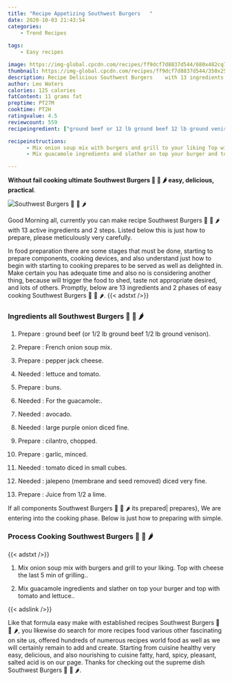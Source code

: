 ```yaml
---
title: "Recipe Appetizing Southwest Burgers   "
date: 2020-10-03 21:43:54
categories:
    - Trend Recipes
    
tags:
    - Easy recipes

image: https://img-global.cpcdn.com/recipes/ff9dcf7d8837d544/680x482cq70/southwest-burgers-🍔-🥑-🌶-recipe-main-photo.jpg
thumbnail: https://img-global.cpcdn.com/recipes/ff9dcf7d8837d544/350x250cq70/southwest-burgers-🍔-🥑-🌶-recipe-main-photo.jpg
description: Recipe Delicious Southwest Burgers    with 13 ingredients and 2 stages of easy cooking.
author: Leo Waters
calories: 125 calories
fatContent: 11 grams fat
preptime: PT27M
cooktime: PT2H
ratingvalue: 4.5
reviewcount: 559
recipeingredient: ["ground beef or 12 lb ground beef 12 lb ground venison", "French onion soup mix", "pepper jack cheese", "lettuce and tomato", "buns", "For the guacamole", "avocado", "large purple onion diced fine", "cilantro chopped", "garlic minced", "tomato diced in small cubes", "jalepeno membrane and seed removed diced very fine", "Juice from 12 a lime"]

recipeinstructions: 
      - Mix onion soup mix with burgers and grill to your liking Top with cheese the last 5 min of grilling 
      - Mix guacamole ingredients and slather on top your burger and top with tomato and lettuce

---
```




**Without fail cooking ultimate Southwest Burgers 🍔 🥑 🌶 easy, delicious, practical**. 


![Southwest Burgers 🍔 🥑 🌶](https://img-global.cpcdn.com/recipes/ff9dcf7d8837d544/680x482cq70/southwest-burgers-🍔-🥑-🌶-recipe-main-photo.jpg "Southwest Burgers 🍔 🥑 🌶")




Good Morning all, currently you can make recipe Southwest Burgers 🍔 🥑 🌶 with 13 active ingredients and 2 steps. Listed below this is just how to prepare, please meticulously very carefully.

In food preparation there are some stages that must be done, starting to prepare components, cooking devices, and also understand just how to begin with starting to cooking prepares to be served as well as delighted in. Make certain you has adequate time and also no is considering another thing, because will trigger the food to shed, taste not appropriate desired, and lots of others. Promptly, below are 13 ingredients and 2 phases of easy cooking Southwest Burgers 🍔 🥑 🌶.
{{< adstxt />}}

### Ingredients all Southwest Burgers 🍔 🥑 🌶


1. Prepare  : ground beef (or 1/2 lb ground beef 1/2 lb ground venison).

1. Prepare  : French onion soup mix.

1. Prepare  : pepper jack cheese.

1. Needed  : lettuce and tomato.

1. Prepare  : buns.

1. Needed  : For the guacamole:.

1. Needed  : avocado.

1. Needed  : large purple onion diced fine.

1. Prepare  : cilantro, chopped.

1. Prepare  : garlic, minced.

1. Needed  : tomato diced in small cubes.

1. Needed  : jalepeno (membrane and seed removed) diced very fine.

1. Prepare  : Juice from 1/2 a lime.



If all components Southwest Burgers 🍔 🥑 🌶 its prepared| prepares}, We are entering into the cooking phase. Below is just how to preparing with simple.

### Process Cooking Southwest Burgers 🍔 🥑 🌶

{{< adstxt />}}


1. Mix onion soup mix with burgers and grill to your liking. Top with cheese the last 5 min of grilling..



1. Mix guacamole ingredients and slather on top your burger and top with tomato and lettuce..





{{< adslink />}}

Like that formula easy make with established recipes Southwest Burgers 🍔 🥑 🌶, you likewise do search for more recipes food various other fascinating on site us, offered hundreds of numerous recipes world food as well as we will certainly remain to add and create. Starting from cuisine healthy very easy, delicious, and also nourishing to cuisine fatty, hard, spicy, pleasant, salted acid is on our page. Thanks for checking out the supreme dish Southwest Burgers 🍔 🥑 🌶.
